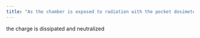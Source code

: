 ```yaml
---
title: "As the chamber is exposed to radiation with the pocket dosimeter, what occurs with the charge?"
---
```

the charge is dissipated and neutralized

